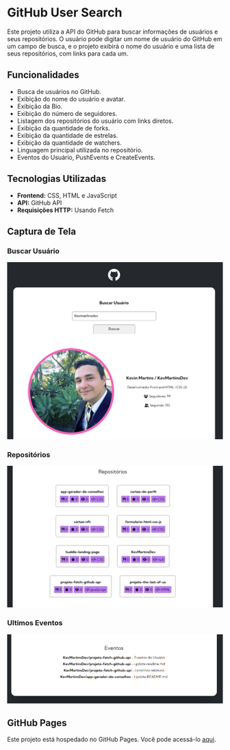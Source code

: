# GitHub User Search

Este projeto utiliza a API do GitHub para buscar informações de usuários e seus repositórios. O usuário pode digitar um nome de usuário do GitHub em um campo de busca, e o projeto exibirá o nome do usuário e uma lista de seus repositórios, com links para cada um.

## Funcionalidades

- Busca de usuários no GitHub.
- Exibição do nome do usuário e avatar.
- Exibição da Bio.
- Exibição do número de seguidores.
- Listagem dos repositórios do usuário com links diretos.
- Exibição da quantidade de forks.
- Exibição da quantidade de estrelas.
- Exibição da quantidade de watchers.
- Linguagem principal utilizada no repositório.
- Eventos do Usuário, PushEvents e CreateEvents. 

## Tecnologias Utilizadas

- **Frontend:** CSS, HTML e JavaScript
- **API:** GitHub API
- **Requisições HTTP:** Usando Fetch

## Captura de Tela
### Buscar Usuário
![Captura de Tela do Projeto](./src/img/img1.png)
### Repositórios
![Captura de Tela do Projeto](./src/img/img2.png)
### Ultimos Eventos
![Captura de Tela do Projeto](./src/img/img3.png)

## GitHub Pages

Este projeto está hospedado no GitHub Pages. Você pode acessá-lo [aqui](https://kevmartinsdev.github.io/projeto-fetch-github-api/).